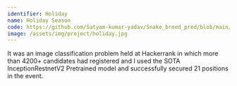 ```yaml
---
identifier: Holiday
name: Holiday Season
code: https://github.com/Satyam-kumar-yadav/Snake_breed_pred/blob/main/Christmas.ipynb
image: /assets/img/project/holiday.jpg
---
```


It was an image classification problem held at Hackerrank in which more than 4200+ candidates had registered and I used the SOTA InceptionRestnetV2 Pretrained model and successfully secured 21 positions in the event. 